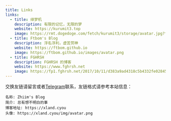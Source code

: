 ```yaml
---
title: Links
links:
  - title: 绎梦机
    description: 有限的记忆，无限的梦
    website: https://kurumit3.top
    image: https://rmt.dogedoge.com/fetch/kurumit3/storage/avatar.jpg?fmt=webp
  - title: Ftbom's Blog
    description: 浮名浮利，虚苦劳神
    website: https://ftbom.github.io
    image: https://ftbom.github.io/images/avatar.png
  - title: FGHRSH
    description: FGHRSH 的博客
    website: https://www.fghrsh.net
    image: https://fp1.fghrsh.net/2017/10/11/d383a9ad4318c5b4332fe02845f5323a.jpg
---
```


交换友链请留言或者[Telegram](https://t.me/zhiim_0)联系，友链格式请参考本站信息：

```
名称: Zhiim's Blog
简介: 总有想不明白的事
博客地址: https://xland.cyou
头像: https://xland.cyou/img/avatar.png
```


